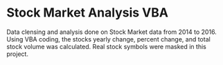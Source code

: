 # Stock Market Analysis VBA
Data clensing and analysis done on Stock Market data from 2014 to 2016. Using VBA coding, the stocks yearly change, percent change, and total stock volume
was calculated. Real stock symbols were masked in this project.
